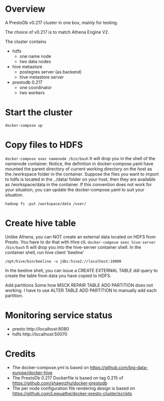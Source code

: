 # Overview
A PrestoDb v0.217 cluster in one box, mainly for testing. 

The choice of v0.217 is to match Athena Engine V2.

The cluster contains
 * hdfs
   * one name node
   * two data nodes
 * hive metastore
   * postegres server (as backend)
   * hive metastore server
 * prestodb 0.217
   * one coordinator 
   * two workers

# Start the cluster
```shell script
docker-compose up
```
# Copy files to HDFS
```docker-compose exec namenode /bin/bash```
It will drop you in the shell of the namenode container.
Notice, the definition in docker-compose.yaml have mounted the parent directory
 of current working directory on the host as the /workspace folder in the container.
 Suppose the files you want to import to hdfs is located in the ../data/ folder 
 on your host, then they are available as /workspace/data in the container. If this
 convention does not work for your situation, you can update the docker-compose.yaml
 to suit your situation.
 
 ```
hadoop fs -put /workspace/data /user/
 ```

# Create hive table
Unlike Athena, you can NOT create an external data located on HDFS from Presto.
You have to do that with Hive cli.
```docker-compose exec hive-server /bin/bash```
It will drop you into the hive-server container shell.
In the container shell, run hive client 'beeline'
```
/opt/hive/bin/beeline -u jdbc:hive2://localhost:10000
```  
In the beeline shell, you can issue a CREATE EXTERNAL TABLE ddl query to 
create the table from data you have copied to HDFS.

Add partitions
Some how MSCK REPAIR TABLE ADD PARTITION does not working. I have to use
ALTER TABLE ADD PARTITION to manually add each partition.
      

# Monitoring service status
 * presto http://localhost:8080
 * hdfs http://localhost:50070
 


# Credits
 * The docker-compose.yml is based on 
  https://github.com/big-data-europe/docker-hive 
 * The PrestoDb 0.217 Dockerfile is based on 
    tag 0.215 of https://github.com/shawnzhu/docker-prestodb 
 * The per node configuration file rendering design is based on 
    https://github.com/Lewuathe/docker-presto-cluster/scripts




